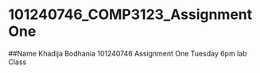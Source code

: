 # 101240746_COMP3123_AssignmentOne
##Name
Khadija Bodhania 101240746
Assignment One 
Tuesday 6pm lab Class

